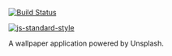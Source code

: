 
[![Build Status](https://travis-ci.org/maxogden/menubar.svg?branch=master)](https://github.com/zhuangqh/cora)

[![js-standard-style](https://cdn.rawgit.com/feross/standard/master/badge.svg)](https://github.com/zhuangqh/cora)

A wallpaper application powered by Unsplash.
